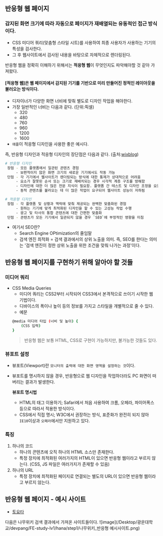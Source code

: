## 반응형 웹 페이지
### 감지된 화면 크기에 따라 자동으로 페이지가 재배열되는 유동적인 접근 방식이다.
- CSS 미디어 쿼리(맞춤형 스타일 시트)를 사용하여 최종 사용자가 사용하는 기기의 특성을 검사한다.
- 그 후 웹사이트에서 검사된 내용을 바탕으로 자체적으로 렌더링된다.

반응형 웹을 정확히 이해하기 위해서는 **적응형 웹**이 무엇인지도 파악해야할 것 같아 가져왔다.

#### [적응형 웹]은 웹 페이지에서 감지된 기기를 기반으로 미리 만들어진 정적인 레이아웃을 불러오는 방식이다.
- 디자이너가 다양한 화면 너비에 맞춰 별도로 디자인 작업을 해야한다.
- 가장 일반적인 너비는 다음과 같다. (단위:픽셀)
    - 320
    - 480
    - 760
    - 960
    - 1200
    - 1600
- `애플`이 적응형 디자인을 사용한 좋은 예시다.

즉, 반응형 디자인과 적응형 디자인의 장단점은 다음과 같다. (출처:[wixblog](https://ko.wix.com/blog/post/responsive-vs-adaptive-design))
```bash
# 반응형 디자인
 장점 - 모든 플랫폼에서 일관된 콘텐츠 경험
     - 보편적이지 않은 화면 크기의 새로운 기기에서도 작동 가능
 단점 - 각 기기에서 웹사이트가 렌더링되는 방식에 대한 통제가 상대적으로 어려움
     - 요소가 잘못된 순서 또는 크기로 재배치되는 경우 시각적 계층 구조를 방해함
     - 디자인에 대한 더 많은 전문 지식이 필요함. 플랫폼 간 테스트 및 디자인 조정을 요함
     - 동적 콘텐츠를 불러오는 데 더 많은 작업이 요구되어 웹사이트 성능이 저하됨

# 적응형 디자인
 장점 - 각 플랫폼 및 상황과 맥락에 맞춰 제공되는 완벽한 맞춤화된 경험
     - 원하는 기기에 맞게 최적화된 디자인을 할 수 있는 고성능 작업 수행
     - 광고 및 타사의 통합 콘텐츠에 대한 간편한 맞춤화
 단점 - 콘텐츠가 모든 기기에서 일관되지 않을 경우 `SEO`에 부정적인 영향을 미침
```
* 여기서 SEO란?
  - Search Engine OPtimization의 줄임말
  - 검색 엔진 최적화 = 검색 결과에서의 상위 노출을 의미.
    즉, SEO를 한다는 의미는 '검색 엔진이 정한 상위 노출을 위한 조건을 맞춰 나가는 과정'이다.

## 반응형 웹 페이지를 구현하기 위해 알아야 할 것들
### 미디어 쿼리
- CSS Media Queries
    - 미디어 쿼리는 CSS2부터 시작되어 CSS3에서 본격적으로 쓰이기 시작한 웹 기법이다.
    - 디바이스의 폭이나 높이 등의 정보를 가지고 스타일을 개별적으로 줄 수 있다.
    - 예문
    ```bash
    @media 미디어 타입 (너비 및 높이) {
        (CSS 입력)
    }       
    ```
    > 반응형 웹은 보통 HTML, CSS로 구현이 가능하지만, 불가능한 것들도 있다.

### 뷰포트 설정
- 뷰포트(Viewport)란 `모니터의 출력에 대한 화면 영역을 설정하는 것`이다.
- 뷰포트를 명시하지 않을 경우, 반응형으로 웹 디자인을 작업하더라도 PC 화면이 떠버리는 결과가 발생한다.

   **뷰포트 명시법**
    - HTML의 <meta> 태그 이용하기; Safari에서 처음 사용하여 크롬, 오페라, 파이어폭스 등으로 따라서 적용한 방식이다.
    - CSS에서 직접 명시; W3C에서 권장하는 방식, 표준화가 완전히 되지 않아 `IE10`이상과 `오페라`에서만 지원하고 있다.

### 특징
1) 하나의 코드
    - 하나의 콘텐츠에 오직 하나의 HTML 소스만 존재한다.
    - 특정 장치에 최적화된 여러가지의 HTML이 있으면 반응형 웹이라고 부르지 않는다.
  (CSS, JS 파일은 여러가지가 존재할 수 있음)
2) 하나의 URL
    - 특정 장치에 최적화된 페이지로 연결되는 별도의 URL이 있으면 반응형 웹이라고 부르지 않는다.

## 반응형 웹 페이지 - 예시 사이트
- [토요타](https://www.toyota.co.kr/)

다음은 나무위키 검색 결과에서 가져온 사이트들이다.
![image](/Desktop/광운대학교/devpang/FE-study-lv1/hana/step1/나무위키_반응형 예시사이트.png)
